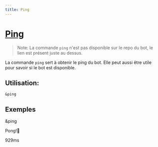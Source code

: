 ```yaml
---
title: Ping
---
```

# [Ping](https://github.com/discordjs-moka/moka/blob/main/src/commands/bot/ping.ts) 
> Note: La commande `ping` n'est pas disponible sur le repo du bot, le lien est présent juste au dessus.

La commande `ping` sert à obtenir le ping du bot. Elle peut aussi être utile pour savoir si le bot est disponible.
## Utilisation:
```
&ping
```
## Exemples
<discord-messages>
<discord-message profile="woomy">&ping</discord-message>
<discord-message profile="fiibot">
<discord-embed slot="embeds" color="#c70036">
<p>Pong!🏓</p>
<embed-field slot="fields" title="Ping du bot:">
	929ms
</embed-field>
</discord-embed>
</discord-message>
</discord-messages>